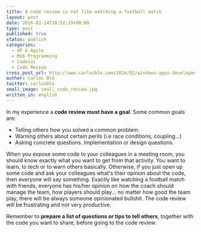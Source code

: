 ```yaml
---
title: A code review is not like watching a football match
layout: post
date: 2016-02-24T10:52:29+00:00
type: post
published: true
status: publish
categories:
  - XP & Agile
  - Mob Programming
  - Codesai
  - Code Review
cross_post_url: http://www.carlosble.com/2016/02/windows-apps-development-best-practices/
author: Carlos Blé
twitter: carlosble
small_image: small_code_review.jpg
written_in: english
---
```

In my experience a **code review must have a goal**. Some common goals are:

  * Telling others how you solved a common problem.
  * Warning others about certain perils (i.e race conditions, coupling...)
  * Asking concrete questions. Implementation or design questions.

When you expose some code to your colleagues in a meeting room, you should know exactly what you want to get from that activity. You want to learn, to tech or to warn others basically. Otherwise, if you just open up some code and ask your colleagues what's their opinion about the code, then everyone will say something. Exactly like watching a football match with friends, everyone has his/her opinion on how the coach should manage the team, how players should play... no matter how good the team play, there will be always someone opinionated bullshit. The code review will be frustrating and not very productive.

Remember to **prepare a list of questions or tips to tell others**, together with the code you want to share, before going to the code review.
